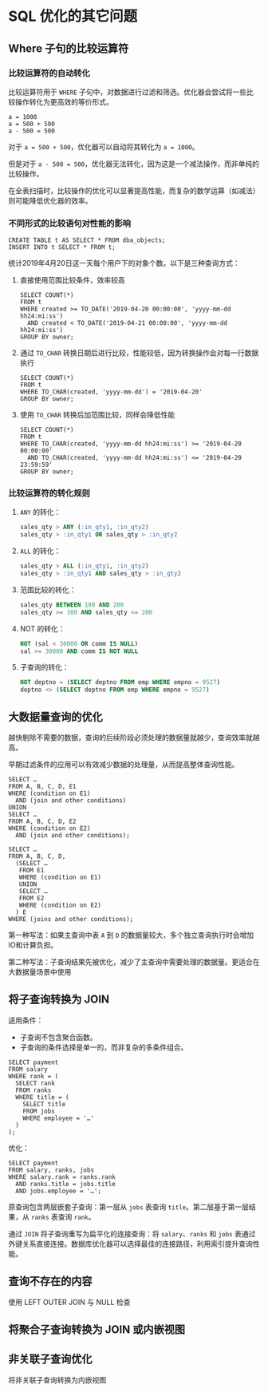 # SQL 优化的其它问题

## Where 子句的比较运算符

### 比较运算符的自动转化

比较运算符用于 `WHERE` 子句中，对数据进行过滤和筛选。优化器会尝试将一些比较操作转化为更高效的等价形式。

```
a = 1000
a = 500 + 500
a - 500 = 500
```

对于 `a = 500 + 500`，优化器可以自动将其转化为 `a = 1000`。

但是对于 `a - 500 = 500`，优化器无法转化，因为这是一个减法操作，而非单纯的比较操作。

在全表扫描时，比较操作的优化可以显著提高性能，而复杂的数学运算（如减法）则可能降低优化器的效率。

### 不同形式的比较语句对性能的影响

```
CREATE TABLE t AS SELECT * FROM dba_objects;
INSERT INTO t SELECT * FROM t;
```

统计2019年4月20日这一天每个用户下的对象个数。以下是三种查询方式：

1. 直接使用范围比较条件，效率较高

   ```
   SELECT COUNT(*) 
   FROM t
   WHERE created >= TO_DATE('2019-04-20 00:00:00', 'yyyy-mm-dd hh24:mi:ss')
     AND created < TO_DATE('2019-04-21 00:00:00', 'yyyy-mm-dd hh24:mi:ss')
   GROUP BY owner;
   ```

2. 通过 `TO_CHAR` 转换日期后进行比较，性能较低，因为转换操作会对每一行数据执行

   ```
   SELECT COUNT(*) 
   FROM t
   WHERE TO_CHAR(created, 'yyyy-mm-dd') = '2019-04-20'
   GROUP BY owner;
   ```

3. 使用 `TO_CHAR` 转换后加范围比较，同样会降低性能

   ```
   SELECT COUNT(*) 
   FROM t
   WHERE TO_CHAR(created, 'yyyy-mm-dd hh24:mi:ss') >= '2019-04-20 00:00:00'
     AND TO_CHAR(created, 'yyyy-mm-dd hh24:mi:ss') <= '2019-04-20 23:59:59'
   GROUP BY owner;
   ```

### 比较运算符的转化规则

1. `ANY` 的转化：

   ```sql
   sales_qty > ANY (:in_qty1, :in_qty2)
   sales_qty > :in_qty1 OR sales_qty > :in_qty2
   ```

2. `ALL` 的转化：

   ```sql
   sales_qty > ALL (:in_qty1, :in_qty2)
   sales_qty > :in_qty1 AND sales_qty > :in_qty2
   ```

3. 范围比较的转化：

   ```sql
   sales_qty BETWEEN 100 AND 200
   sales_qty >= 100 AND sales_qty <= 200
   ```

4. NOT 的转化：

   ```sql
   NOT (sal < 30000 OR comm IS NULL)
   sal >= 30000 AND comm IS NOT NULL
   ```

5. 子查询的转化：

   ```sql
   NOT deptno = (SELECT deptno FROM emp WHERE empno = 9527)
   deptno <> (SELECT deptno FROM emp WHERE empno = 9527)
   ```



## 大数据量查询的优化

越快剔除不需要的数据，查询的后续阶段必须处理的数据量就越少，查询效率就越高。

早期过滤条件的应用可以有效减少数据的处理量，从而提高整体查询性能。

```
SELECT …
FROM A, B, C, D, E1
WHERE (condition on E1)
  AND (join and other conditions)
UNION
SELECT …
FROM A, B, C, D, E2
WHERE (condition on E2)
  AND (join and other conditions);
```

```
SELECT …
FROM A, B, C, D,
  (SELECT …
   FROM E1
   WHERE (condition on E1)
   UNION
   SELECT …
   FROM E2
   WHERE (condition on E2)
  ) E
WHERE (joins and other conditions);
```

第一种写法：如果主查询中表 `A` 到 `D` 的数据量较大，多个独立查询执行时会增加IO和计算负担。

第二种写法：子查询结果先被优化，减少了主查询中需要处理的数据量。更适合在大数据量场景中使用



## 将子查询转换为 JOIN

适用条件：

- 子查询不包含聚合函数。
- 子查询的条件选择是单一的，而非复杂的多条件组合。

```
SELECT payment 
FROM salary 
WHERE rank = (
  SELECT rank 
  FROM ranks 
  WHERE title = (
    SELECT title 
    FROM jobs 
    WHERE employee = '…'
  )
);
```

优化：

```
SELECT payment 
FROM salary, ranks, jobs
WHERE salary.rank = ranks.rank
  AND ranks.title = jobs.title
  AND jobs.employee = '…';
```

原查询包含两层嵌套子查询：第一层从 `jobs` 表查询 `title`。第二层基于第一层结果，从 `ranks` 表查询 `rank`。

通过 `JOIN` 将子查询重写为扁平化的连接查询：将 `salary`、`ranks` 和 `jobs` 表通过外键关系直接连接。数据库优化器可以选择最佳的连接路径，利用索引提升查询性能。



## 查询不存在的内容

使用 LEFT OUTER JOIN 与 NULL 检查



## 将聚合子查询转换为 JOIN 或内嵌视图







## 非关联子查询优化

将非关联子查询转换为内嵌视图